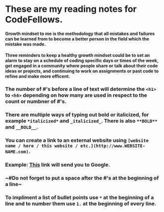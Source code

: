# These are my reading notes for CodeFellows.

#### Growth mindset to me is the methodology that all mistakes and failures can be learned from to become a better person in the field which the mistake was made.
#### Three reminders to keep a healthy growth mindset could be to set an alarm to stay on a schedule of coding specific days or times of the week, get engaged in a community where people share or talk about their code ideas or projects, and continuing to work on assignments or past code to refine and make more efficent.

### The number of #'s before a line of text will determine the `<h1>` to `<h6>` depending on how many are used in respect to the count or numbner of #'s.
### There are multiple ways of typing out bold or italicized, for example `*italicized*` and `_italicized_`. There is also `**BOLD**` and `__BOLD__`.
### You can create a link to an external website using `[website name / here / this website / etc.](http://www.WEBSITE-NAME.com)`.
### Example: [This](http://www.google.com) link will send you to Google.
### ~#Do not forget to put a space after the #'s at the beginning of a line~
### To impliment a list of bullet points use `*` at the beginning of a line and to number them use `1.` at the beginning of every line.
